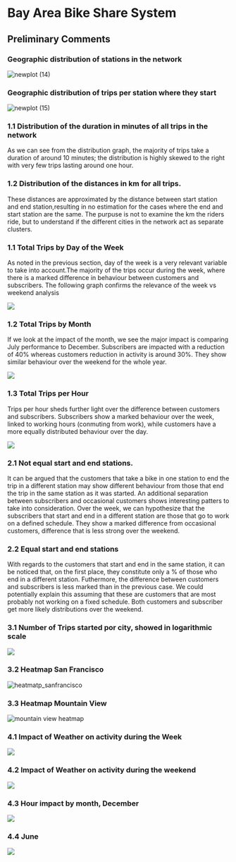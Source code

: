# Bay Area Bike Share System

## Preliminary Comments

### Geographic distribution of stations in the network

![newplot (14)](https://user-images.githubusercontent.com/37026778/85102706-7bcf8680-b205-11ea-84f7-e94512f3e815.png)

### Geographic distribution of trips per station where they start

![newplot (15)](https://user-images.githubusercontent.com/37026778/85102635-5c385e00-b205-11ea-8b46-7be9324bd7cd.png)

### 1.1 Distribution of the duration in minutes of all trips in the network

As we can see from the distribution graph, the majority of trips take a duration of around 10 minutes; the distribution is
highly skewed to the right with very few trips lasting around one hour. 

### 1.2 Distribution of the distances in km for all trips.

These distances are approximated by the distance between start station and end station,resulting in no estimation for the cases where the end and start station are the same. The purpuse is not to examine the km the riders ride, but to understand if the different cities in the network act as separate clusters.


### 1.1 Total Trips by Day of the Week

As noted in the previous section, day of the week is a very relevant variable to take into account.The majority of the trips
occur during the week, where there is a marked difference in behaviour between customers and subscribers. The following graph confirms the relevance of the week vs weekend analysis
 
<img src="Images/trips_days.png">
 

### 1.2 Total Trips by Month 

If we look at the impact of the month, we see the major impact is comparing July performance to December. Subscribers are impacted with a reduction of 40% whereas customers reduction in activity is around 30%. They show similar behaviour over the weekend for the whole year.


<img src="Images/trips%20per%20month.png">


### 1.3 Total Trips per Hour

Trips per hour sheds further light over the difference between customers and subscribers. Subscribers show a marked behaviour over the week, linked to working hours (conmuting from work), while customers have a more equally distributed behaviour over the day.

<img src="Images/trips%20per%20hour.png">



### 2.1 Not equal start and end stations. 

It can be argued that the customers that take a bike in one station to end the trip in a different station may show different behaviour from those that end the trip in the same station as it was started. An additional separation between subscribers and occasional customers shows interesting patters to take into consideration. Over the week, we can hypothesize that the subscribers that start and end in a different station are those that go to work on a defined schedule. They show a marked difference from occasional customers, difference that is less strong over the weekend.


### 2.2 Equal start and end stations

With regards to the customers that start and end in the same station, it can be noticed that, on the first place, they constitute only a % of those who end in a different station. Futhermore, the difference between customers and subscribers is less marked than in the previous case. We could potentially explain this assuming that these are customers that are most probably not working on a fixed schedule. Both customers and subscriber get more likely distributions over the weekend.


### 3.1 Number of Trips started por city, showed in logarithmic scale

<img src="Images/cities.png">

### 3.2 Heatmap San Francisco

![heatmatp_sanfrancisco](https://user-images.githubusercontent.com/37026778/85104797-8db32880-b209-11ea-89c2-69fa6db7595a.png)

### 3.3 Heatmap Mountain View

![mountain view heatmap](https://user-images.githubusercontent.com/37026778/85104950-d79c0e80-b209-11ea-80e2-cbc3875d9510.png)

### 4.1 Impact of Weather on activity during the Week

<img src="Images/weather_impact_week.png">

### 4.2 Impact of Weather on activity during the weekend

<img src="Images/weather_impact_weekend.png">

### 4.3 Hour impact by month, December

<img src="Images/December.png">

### 4.4 June

<img src="Images/june.png">

